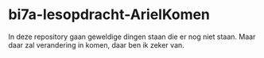 # bi7a-lesopdracht-ArielKomen
In deze repository gaan geweldige dingen staan die er nog niet staan. Maar daar zal verandering in komen, daar ben ik zeker van. 


